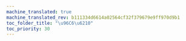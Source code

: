 ```yaml
---
machine_translated: true
machine_translated_rev: b111334d6614a02564cf32f379679e9ff970d9b1
toc_folder_title: "\u96C6\u6210"
toc_priority: 30
---
```



